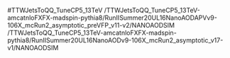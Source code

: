 #TTWJetsToQQ_TuneCP5_13TeV
/TTWJetsToQQ_TuneCP5_13TeV-amcatnloFXFX-madspin-pythia8/RunIISummer20UL16NanoAODAPVv9-106X_mcRun2_asymptotic_preVFP_v11-v2/NANOAODSIM
/TTWJetsToQQ_TuneCP5_13TeV-amcatnloFXFX-madspin-pythia8/RunIISummer20UL16NanoAODv9-106X_mcRun2_asymptotic_v17-v1/NANOAODSIM
